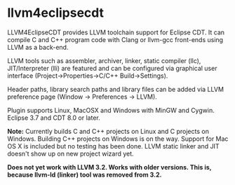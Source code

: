 # llvm4eclipsecdt

LLVM4EclipseCDT provides LLVM toolchain support for Eclipse CDT. It can compile C and C++ program code with Clang or llvm-gcc front-ends using LLVM as a back-end.

LLVM tools such as assembler, archiver, linker, static compiler (llc), JIT/Interpreter (lli) are featured and can be configured via graphical user interface (Project->Properties->C/C++ Build->Settings).

Header paths, library search paths and library files can be added via LLVM preference page (Window -> Preferences -> LLVM).

Plugin supports Linux, MacOSX and Windows with MinGW and Cygwin.
Eclipse 3.7 and CDT 8.0 or later.

<b>Note:</b>
Currently builds C and C++ projects on Linux and C projects on Windows. Building C++ projects on Windows is on the way. Support for Mac OS X is included but no testing has been done. LLVM static linker and JIT doesn't show up on new project wizard yet. 

<b>Does not yet work with LLVM 3.2. Works with older versions. This is, because llvm-ld (linker) tool was removed from 3.2.</b>
